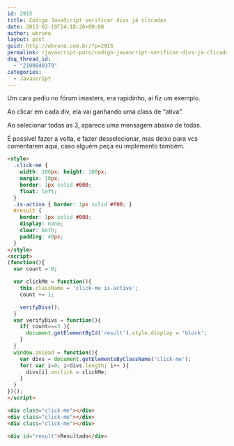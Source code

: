 ```yaml
---
id: 2915
title: Código JavaScript verificar divs já clicadas
date: 2013-02-19T14:18:26+00:00
author: wbruno
layout: post
guid: http://wbruno.com.br/?p=2915
permalink: /javascript-puro/codigo-javascript-verificar-divs-ja-clicadas/
dsq_thread_id:
  - "2100840379"
categories:
  - Javascript
---
```

Um cara pediu no fórum imasters, era rapidinho, ai fiz um exemplo.

Ao clicar em cada div, ela vai ganhando uma class de &#8220;ativa&#8221;.

Ao selecionar todas as 3, aparece uma mensagem abaixo de todas.

É possível fazer a volta, e fazer desselecionar, mas deixo para vcs comentarem aqui, caso alguém peça eu implemento também.

``` html
<style>
  .click-me {
    width: 100px; height: 100px;
    margin: 10px;
    border: 1px solid #000;
    float: left;
  }
  .is-active { border: 1px solid #f00; }
  #result {
    border: 1px solid #000;
    display: none;
    clear: both;
    padding: 40px;
  }
</style>
<script>
(function(){
  var count = 0;

  var clickMe = function(){
    this.className = 'click-me is-active';
    count += 1;

    verifyDivs();
  }
  var verifyDivs = function(){
    if( count===3 ){
      document.getElementById('result').style.display = 'block';
    }
  }
  window.onload = function(){
    var divs = document.getElementsByClassName('click-me');
    for( var i=0; i<divs.length; i++ ){
      divs[i].onclick = clickMe;
    }
  }
})();
</script>

<div class="click-me"></div>
<div class="click-me"></div>
<div class="click-me"></div>

<div id="result">Resultado</div>
```
